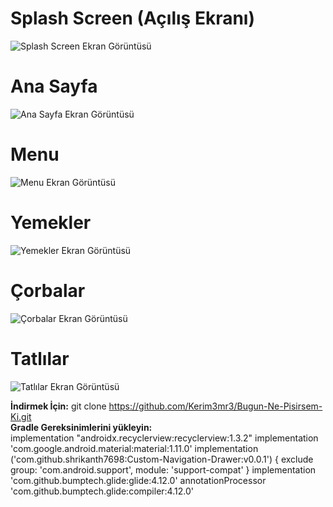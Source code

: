 # **Splash Screen (Açılış Ekranı)**  
![Splash Screen Ekran Görüntüsü](./resimler/Ana_Sayfa_İş.png)  

# **Ana Sayfa**  
![Ana Sayfa Ekran Görüntüsü](./resimler/Ana_Sayfa_İş.png)  

# **Menu**  
![Menu Ekran Görüntüsü](./resimler/Hava_Durumu_Sayfası.png)  

# **Yemekler**  
![Yemekler Ekran Görüntüsü](./resimler/Borsa_Sayfası.png)  

# **Çorbalar**  
![Çorbalar Ekran Görüntüsü](./resimler/Döviz_Sayfası.png)  

# **Tatlılar**  
![Tatlılar Ekran Görüntüsü](./resimler/Pomodoro_Sayfası.png)  

**İndirmek İçin:** git clone https://github.com/Kerim3mr3/Bugun-Ne-Pisirsem-Ki.git  
**Gradle Gereksinimlerini yükleyin:**  
implementation "androidx.recyclerview:recyclerview:1.3.2"
    implementation 'com.google.android.material:material:1.11.0'
    implementation ('com.github.shrikanth7698:Custom-Navigation-Drawer:v0.0.1') {
        exclude group: 'com.android.support', module: 'support-compat'
    }
    implementation 'com.github.bumptech.glide:glide:4.12.0'
    annotationProcessor 'com.github.bumptech.glide:compiler:4.12.0'  
